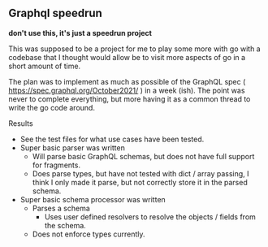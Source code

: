 ## Graphql speedrun
__don't use this, it's just a speedrun project__

This was supposed to be a project for me to play some more with go with a codebase that I thought would allow be to visit more aspects of go in a short amount of time.

The plan was to implement as much as possible of the GraphQL spec ( https://spec.graphql.org/October2021/ ) in a week (ish). The point was never to complete everything, but more having it as a common thread to write the go code around.

Results
- See the test files for what use cases have been tested.
- Super basic parser was written
    - Will parse basic GraphQL schemas, but does not have full support for fragments.
    - Does parse types, but have not tested with dict / array passing, I think I only made it parse, but not correctly store it in the parsed schema.
- Super basic schema processor was written
  - Parses a schema
    - Uses user defined resolvers to resolve the objects / fields from the schema. 
  - Does not enforce types currently.
